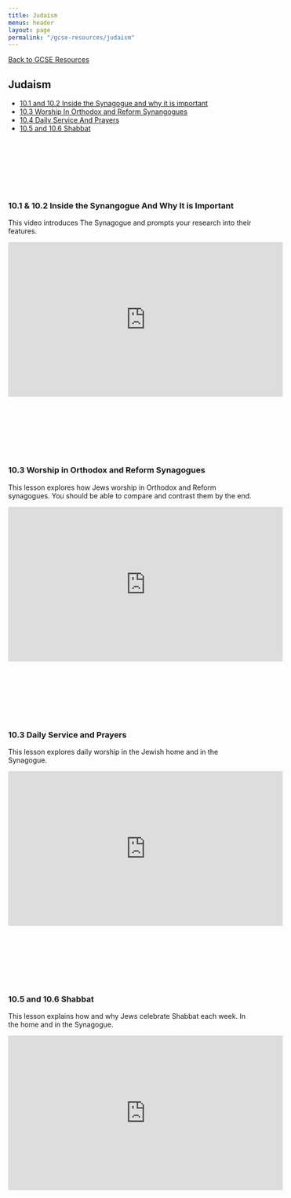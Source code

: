 ```yaml
---
title: Judaism
menus: header
layout: page
permalink: "/gcse-resources/judaism"
---
```


[Back to GCSE Resources](/gcse-resources/)

## Judaism

- [10.1 and 10.2 Inside the Synagogue and why it is important](#10.1-the-pascal-candal)
- [10.3 Worship In Orthodox and Reform Synangogues](#10.3-worship-in-orthodox-and-reform-synagogues)
- [10.4 Daily Service And Prayers](#10.4-daily-service-and-prayers)
- [10.5 and 10.6 Shabbat](#10.5-shabbat)

<br/><br/><br/><br/> <a name = "10.1-inside-the-synagogue"></a><br/><br/>
### 10.1 & 10.2 Inside the Synangogue And Why It is Important

This video introduces The Synagogue and prompts your research into their features.

<iframe width="560" height="315" src="https://www.youtube.com/embed/k4-CT077Q90" frameborder="0" allow="accelerometer; autoplay; encrypted-media; gyroscope; picture-in-picture" allowfullscreen></iframe>


<br/><br/><br/><br/> <a name = "10.3-worship-in-orthodox-and-reform-synagogues"></a><br/><br/>
### 10.3 Worship in Orthodox and Reform Synagogues

This lesson explores how Jews worship in Orthodox and Reform synagogues. You should be able to compare and contrast them by the end.

<iframe width="560" height="315" src="https://www.youtube.com/embed/jDOxffMFwXg" frameborder="0" allow="accelerometer; autoplay; encrypted-media; gyroscope; picture-in-picture" allowfullscreen></iframe>



<br/><br/><br/><br/> <a name = "10.4-daily-service-and-prayers"></a><br/><br/>
### 10.3 Daily Service and Prayers

This lesson explores daily worship in the Jewish home and in the Synagogue.

<iframe width="560" height="315" src="https://www.youtube.com/embed/Xrldb0pVf4g" frameborder="0" allow="accelerometer; autoplay; encrypted-media; gyroscope; picture-in-picture" allowfullscreen></iframe>

<br/><br/><br/><br/> <a name = "10.5-shabbat"></a><br/><br/>
### 10.5 and 10.6 Shabbat

This lesson explains how and why Jews celebrate Shabbat each week. In the home and in the Synagogue.
<iframe width="560" height="315" src="https://www.youtube.com/embed/tRkp3Mgvd7Q" frameborder="0" allow="accelerometer; autoplay; encrypted-media; gyroscope; picture-in-picture" allowfullscreen></iframe>
